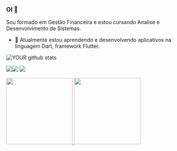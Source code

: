 
### OI 👋
Sou formado em Gestão Financeira e estou cursando Analise e Desenvolvimento de Sistemas.

- 🔭 Atualmente estou aprendendo e desenvolvendo aplicativos na linguagem Dart, framework Flutter.


![YOUR github stats](https://github-readme-stats.vercel.app/api?username=vmendesneto)

[<img src="https://img.shields.io/badge/twitter-%231DA1F2.svg?&style=for-the-badge&logo=twitter&logoColor=white" />](https://twitter.com/vitormendesneto)[<img src="https://img.shields.io/badge/linkedin-%230077B5.svg?&style=for-the-badge&logo=linkedin&logoColor=white" />](https://www.linkedin.com/in/v1tor-mendes/) [<img src = "https://img.shields.io/badge/instagram-%23E4405F.svg?&style=for-the-badge&logo=instagram&logoColor=white">](https://www.instagram.com/vitor._mendes/)

<div>
<a href="https://github.com/vmendesneto">
<img height="180em" src="https://github-readme-stats.vercel.app/api/top-langs/?username=vmendesneto&layout=compact&langs_count=7&theme=dracula"/>
<img height="180em" src="https://github-readme-stats.vercel.app/api?username=vmendesneto&show_icons=true&theme=dracula&include_all_commits=true&count_private=true"/>
</div>
